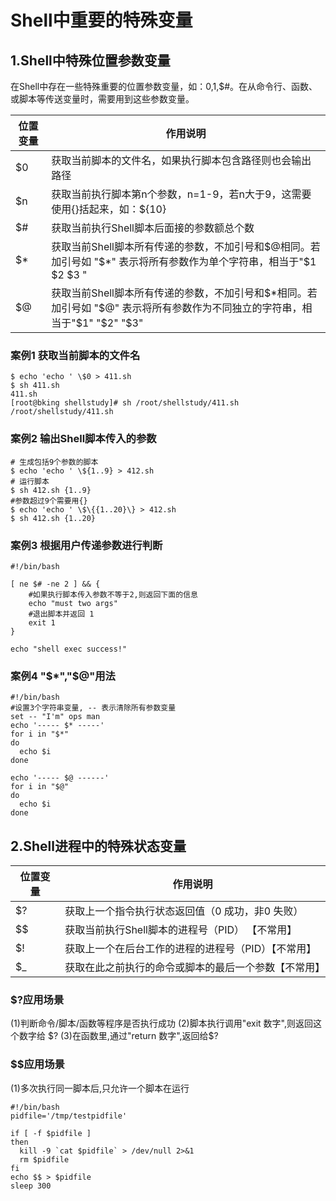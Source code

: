 # Shell中重要的特殊变量


## 1.Shell中特殊位置参数变量

在Shell中存在一些特殊重要的位置参数变量，如：$0,$1,$#。在从命令行、函数、或脚本等传送变量时，需要用到这些参数变量。

位置变量 |     作用说明
---------|---
  $0     | 获取当前脚本的文件名，如果执行脚本包含路径则也会输出路径
  $n     | 获取当前执行脚本第n个参数，n=1-9，若n大于9，这需要使用{}括起来，如：${10}
  $#     | 获取当前执行Shell脚本后面接的参数额总个数
  $*     | 获取当前Shell脚本所有传递的参数，不加引号和$@相同。若加引号如 "$*" 表示将所有参数作为单个字符串，相当于"$1 $2 $3 "
  $@     | 获取当前Shell脚本所有传递的参数，不加引号和$*相同。若加引号如 "$@" 表示将所有参数作为不同独立的字符串，相当于"$1"  "$2"  "$3"

### 案例1 获取当前脚本的文件名

```
$ echo 'echo ' \$0 > 411.sh
$ sh 411.sh 
411.sh
[root@bking shellstudy]# sh /root/shellstudy/411.sh 
/root/shellstudy/411.sh
```
  
### 案例2 输出Shell脚本传入的参数

```
# 生成包括9个参数的脚本
$ echo 'echo ' \${1..9} > 412.sh
# 运行脚本
$ sh 412.sh {1..9}
#参数超过9个需要用{}
$ echo 'echo ' \$\{{1..20}\} > 412.sh
$ sh 412.sh {1..20} 
```  
  
### 案例3 根据用户传递参数进行判断

```
#!/bin/bash

[ ne $# -ne 2 ] && {
    #如果执行脚本传入参数不等于2,则返回下面的信息
    echo "must two args"
    #退出脚本并返回 1
    exit 1
}

echo "shell exec success!"
```

### 案例4 "$*","$@"用法
```
#!/bin/bash
#设置3个字符串变量, -- 表示清除所有参数变量
set -- "I'm" ops man
echo '----- $* -----'
for i in "$*"
do
  echo $i
done

echo '----- $@ ------'
for i in "$@"
do
  echo $i
done
```

## 2.Shell进程中的特殊状态变量

位置变量 |     作用说明
---------|---
$?     | 获取上一个指令执行状态返回值（0 成功，非0 失败）
$$     | 获取当前执行Shell脚本的进程号（PID） 【不常用】
$!     | 获取上一个在后台工作的进程的进程号（PID）【不常用】
$_     | 获取在此之前执行的命令或脚本的最后一个参数【不常用】

### $?应用场景

(1)判断命令/脚本/函数等程序是否执行成功
(2)脚本执行调用"exit 数字",则返回这个数字给 $?
(3)在函数里,通过"return 数字",返回给$?  

### $$应用场景

(1)多次执行同一脚本后,只允许一个脚本在运行
```
#!/bin/bash
pidfile='/tmp/testpidfile'

if [ -f $pidfile ]
then
  kill -9 `cat $pidfile` > /dev/null 2>&1
  rm $pidfile
fi
echo $$ > $pidfile
sleep 300
```

